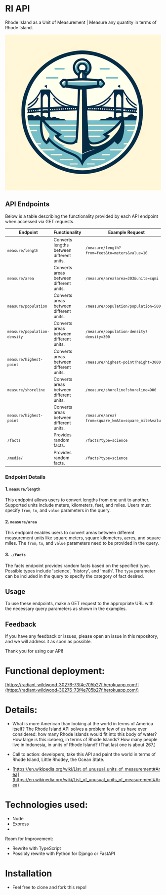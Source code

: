 # RI API 
Rhode Island as a Unit of Measurement | Measure any quantity in terms of Rhode Island. 

![Rhode Island Logo](public/newportbridge.webp)

## API Endpoints

Below is a table describing the functionality provided by each API endpoint when accessed via GET requests.

| Endpoint         | Functionality                             | Example Request                  | 
| ---------------- | ----------------------------------------- | -------------------------------- |
| `measure/length` | Converts lengths between different units. | `/measure/length?from=feet&to=meters&value=10` |
| `measure/area`   | Converts areas between different units.   | `/measure/area?area=303&units=sqmi` |
| `measure/population`   | Converts areas between different units.   | `/measure/population?population=500000` |
| `measure/population-density`   | Converts areas between different units.   | `/measure/population-density?density=300` |
| `measure/highest-point`   | Converts areas between different units.   | `/measure/highest-point?height=3000` |
| `measure/shoreline`   | Converts areas between different units.   | `/measure/shoreline?shoreline=900` |
| `measure/highest-point`   | Converts areas between different units.   | `/measure/area?from=square_km&to=square_mile&value=5` |
| `/facts`         | Provides random facts.                    | `/facts?type=science`          |
| `/media/`         | Provides random facts.                    | `/facts?type=science`          |

### Endpoint Details

#### 1. `measure/length`
This endpoint allows users to convert lengths from one unit to another. Supported units include meters, kilometers, feet, and miles. Users must specify `from`, `to`, and `value` parameters in the query.

#### 2. `measure/area`
This endpoint enables users to convert areas between different measurement units like square meters, square kilometers, acres, and square miles. The `from`, `to`, and `value` parameters need to be provided in the query.

#### 3. `./facts`
The facts endpoint provides random facts based on the specified type. Possible types include 'science', 'history', and 'math'. The `type` parameter can be included in the query to specify the category of fact desired.

## Usage

To use these endpoints, make a GET request to the appropriate URL with the necessary query parameters as shown in the examples.

## Feedback

If you have any feedback or issues, please open an issue in this repository, and we will address it as soon as possible.

Thank you for using our API!

# Functional deployment: 

[https://radiant-wildwood-30276-73f4e705b27f.herokuapp.com/](https://radiant-wildwood-30276-73f4e705b27f.herokuapp.com/)


# Details: 
* What is more American than looking at the world in terms of America itself? The Rhode Island API solves a problem few of us have ever considered: how many Rhode Islands would fit into this body of water? How large is this iceberg, in terms of Rhode Islands? How many people live in Indonesia, in units of Rhode Island? (That last one is about 267.)
* Call to action: developers, take this API and paint the world in terms of Rhode Island, Little Rhodey, the Ocean State. 

* [https://en.wikipedia.org/wiki/List_of_unusual_units_of_measurement#Area](https://en.wikipedia.org/wiki/List_of_unusual_units_of_measurement#Area)

# Technologies used:
* Node 
* Express
* 

Room for Improvement: 
* Rewrite with TypeScript
* Possibly rewrite with Python for Django or FastAPI


# Installation
* Feel free to clone and fork this repo! 

